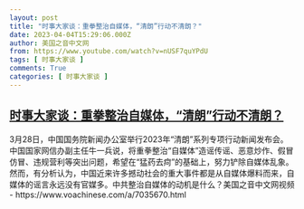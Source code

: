 ```yaml
---
layout: post
title: "时事大家谈：重拳整治自媒体，“清朗”行动不清朗？"
date: 2023-04-04T15:29:06.000Z
author: 美国之音中文网
from: https://www.youtube.com/watch?v=nUSF7quYPdU
tags: [ 时事大家谈 ]
comments: True
categories: [ 时事大家谈 ]
---
```

<!--1680622146000-->
[时事大家谈：重拳整治自媒体，“清朗”行动不清朗？](https://www.youtube.com/watch?v=nUSF7quYPdU)
------

<div>
3月28日，中国国务院新闻办公室举行2023年“清朗”系列专项行动新闻发布会。中国国家网信办副主任牛一兵说，将重拳整治“自媒体”造谣传谣、恶意炒作、假冒仿冒、违规营利等突出问题，希望在“猛药去疴”的基础上，努力铲除自媒体乱象。然而，有分析认为，中国近来许多撼动社会的重大事件都是从自媒体爆料而来，自媒体的谣言永远没有官媒多。中共整治自媒体的动机是什么？美国之音中文网视频 - https://www.voachinese.com/a/7035670.html
</div>
